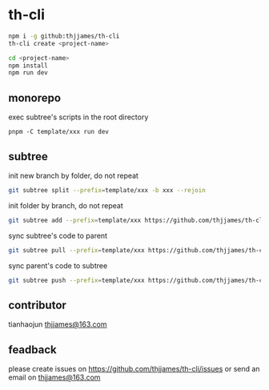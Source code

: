 # th-cli
```bash
npm i -g github:thjjames/th-cli
th-cli create <project-name>

cd <project-name>
npm install
npm run dev
```

## monorepo
exec subtree's scripts in the root directory
```node
pnpm -C template/xxx run dev
```


## subtree
init new branch by folder, do not repeat
```bash
git subtree split --prefix=template/xxx -b xxx --rejoin
```

init folder by branch, do not repeat
```bash
git subtree add --prefix=template/xxx https://github.com/thjjames/th-cli xxx
```

sync subtree's code to parent
```bash
git subtree pull --prefix=template/xxx https://github.com/thjjames/th-cli xxx
```

sync parent's code to subtree
```bash
git subtree push --prefix=template/xxx https://github.com/thjjames/th-cli xxx
```

## contributor
tianhaojun <thjjames@163.com>

## feadback
please create issues on https://github.com/thjjames/th-cli/issues or send an email on <thjjames@163.com>
